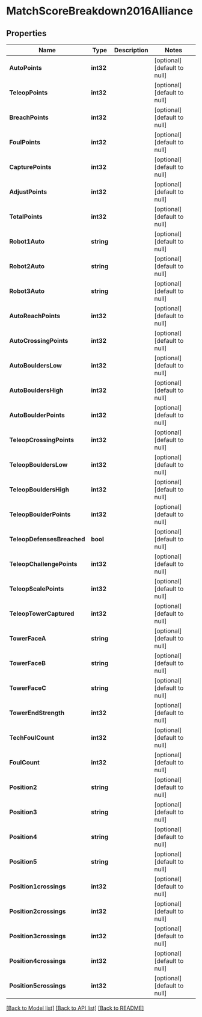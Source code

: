 # MatchScoreBreakdown2016Alliance

## Properties
Name | Type | Description | Notes
------------ | ------------- | ------------- | -------------
**AutoPoints** | **int32** |  | [optional] [default to null]
**TeleopPoints** | **int32** |  | [optional] [default to null]
**BreachPoints** | **int32** |  | [optional] [default to null]
**FoulPoints** | **int32** |  | [optional] [default to null]
**CapturePoints** | **int32** |  | [optional] [default to null]
**AdjustPoints** | **int32** |  | [optional] [default to null]
**TotalPoints** | **int32** |  | [optional] [default to null]
**Robot1Auto** | **string** |  | [optional] [default to null]
**Robot2Auto** | **string** |  | [optional] [default to null]
**Robot3Auto** | **string** |  | [optional] [default to null]
**AutoReachPoints** | **int32** |  | [optional] [default to null]
**AutoCrossingPoints** | **int32** |  | [optional] [default to null]
**AutoBouldersLow** | **int32** |  | [optional] [default to null]
**AutoBouldersHigh** | **int32** |  | [optional] [default to null]
**AutoBoulderPoints** | **int32** |  | [optional] [default to null]
**TeleopCrossingPoints** | **int32** |  | [optional] [default to null]
**TeleopBouldersLow** | **int32** |  | [optional] [default to null]
**TeleopBouldersHigh** | **int32** |  | [optional] [default to null]
**TeleopBoulderPoints** | **int32** |  | [optional] [default to null]
**TeleopDefensesBreached** | **bool** |  | [optional] [default to null]
**TeleopChallengePoints** | **int32** |  | [optional] [default to null]
**TeleopScalePoints** | **int32** |  | [optional] [default to null]
**TeleopTowerCaptured** | **int32** |  | [optional] [default to null]
**TowerFaceA** | **string** |  | [optional] [default to null]
**TowerFaceB** | **string** |  | [optional] [default to null]
**TowerFaceC** | **string** |  | [optional] [default to null]
**TowerEndStrength** | **int32** |  | [optional] [default to null]
**TechFoulCount** | **int32** |  | [optional] [default to null]
**FoulCount** | **int32** |  | [optional] [default to null]
**Position2** | **string** |  | [optional] [default to null]
**Position3** | **string** |  | [optional] [default to null]
**Position4** | **string** |  | [optional] [default to null]
**Position5** | **string** |  | [optional] [default to null]
**Position1crossings** | **int32** |  | [optional] [default to null]
**Position2crossings** | **int32** |  | [optional] [default to null]
**Position3crossings** | **int32** |  | [optional] [default to null]
**Position4crossings** | **int32** |  | [optional] [default to null]
**Position5crossings** | **int32** |  | [optional] [default to null]

[[Back to Model list]](../README.md#documentation-for-models) [[Back to API list]](../README.md#documentation-for-api-endpoints) [[Back to README]](../README.md)


